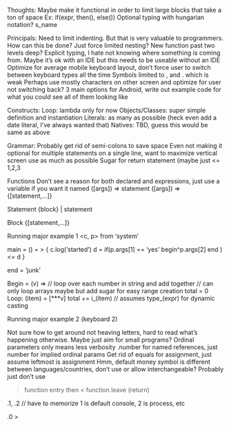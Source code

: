 Thoughts:
Maybe make it functional in order to limit large blocks that take a ton of space
Ex: 
if(expr, then(), else())
Optional typing with hungarian notation?
s_name

Principals:
Need to limit indenting. But that is very valuable to programmers. How can this be done? Just force limited nesting? New function past two levels deep?
Explicit typing, I hate not knowing where something is coming from. Maybe it’s ok with an IDE but this needs to be useable without an IDE
Optimize for average mobile keyboard layout, don’t force user to switch between keyboard types all the time
Symbols limited to , and . which is weak
Perhaps use mostly characters on other screen and optimize for user not switching back?
3 main options for Android, write out example code for what you could see all of them looking like

Constructs:
Loop: lambda only for now
Objects/Classes: super simple definition and instantiation
Literals: as many as possible (heck even add a date literal, I’ve always wanted that)
Natives: TBD, guess this would be same as above

Grammar:
Probably get rid of semi-colons to save space
Even not making it optional for multiple statements on a single line, want to maximize vertical screen use as much as possible
Sugar for return statement (maybe just <= 1,2,3


Functions
Don’t see a reason for both declared and expressions, just use a variable if you want it named
([args]) => statement
([args]) => {[statement,...]}

Statement
{block} | statement



Block
{[statement,...]}



Running major example 1
<c, p> from ‘system’

main = () = > {
  c.log(‘started’)
  d = if(p.args[1] == ‘yes’
     begin^p.args[2]
     end
  )
  <= d
}

end = ‘junk’

Begin = (v) =>
  // loop over each number in string and add together
  // can only loop arrays maybe but add sugar for easy range creation
  total = 0
  Loop: (item) = [***v]
          total += i_(item) // assumes type_(expr) for dynamic casting
  


Running major example 2 (keyboard 2)

Not sure how to get around not heaving letters, hard to read what’s happening otherwise. Maybe just aim for small programs? 
Ordinal parameters only means less verbosity
.number for named references, just number for implied ordinal params
Get rid of equals for assignment, just assume leftmost is assignment
Hmm, default money symbol is different between languages/countries, don’t use or allow interchangeable? Probably just don’t use
> function entry then < function leave (return)

.1, .2 // have to memorize 1 is default console, 2 is process, etc

.0 > 
